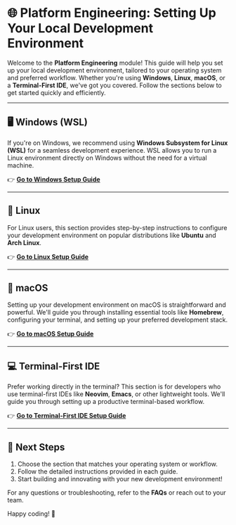 # 🌐 Platform Engineering: Setting Up Your Local Development Environment

Welcome to the **Platform Engineering** module! This guide will help you set up your local development environment, tailored to your operating system and preferred workflow. Whether you're using **Windows**, **Linux**, **macOS**, or a **Terminal-First IDE**, we've got you covered. Follow the sections below to get started quickly and efficiently.

---

## 🖥️ Windows (WSL)
If you're on Windows, we recommend using **Windows Subsystem for Linux (WSL)** for a seamless development experience. WSL allows you to run a Linux environment directly on Windows without the need for a virtual machine.

👉 **[Go to Windows Setup Guide](#)**

---

## 🐧 Linux
For Linux users, this section provides step-by-step instructions to configure your development environment on popular distributions like **Ubuntu** and **Arch Linux**.

👉 **[Go to Linux Setup Guide](#)**

---

## 🍎 macOS
Setting up your development environment on macOS is straightforward and powerful. We'll guide you through installing essential tools like **Homebrew**, configuring your terminal, and setting up your preferred development stack.

👉 **[Go to macOS Setup Guide](#)**

---

## 💻 Terminal-First IDE
Prefer working directly in the terminal? This section is for developers who use terminal-first IDEs like **Neovim**, **Emacs**, or other lightweight tools. We'll guide you through setting up a productive terminal-based workflow.

👉 **[Go to Terminal-First IDE Setup Guide](#)**

---

## 🚀 Next Steps
1. Choose the section that matches your operating system or workflow.
2. Follow the detailed instructions provided in each guide.
3. Start building and innovating with your new development environment!

For any questions or troubleshooting, refer to the **FAQs** or reach out to your team.

Happy coding! 🎉
